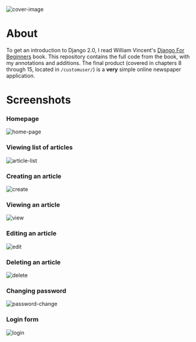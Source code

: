 
![cover-image](https://djangoforbeginners.com/assets/images/cover.jpg)



# About

To get an introduction to Django 2.0, I read William Vincent's [Django For Beginners](https://djangoforbeginners.com/) book.
 This repository contains the full code from the book, with my annotations and additions. The final product (covered in chapters 8 through 15, located in `/customuser/`) is a **very** simple online newspaper application.


 # Screenshots

### Homepage

![home-page](https://i.imgur.com/GfDV6Mg.png) 

### Viewing list of articles

![article-list](https://i.imgur.com/5jFdxOP.png)

### Creating an article

![create](https://i.imgur.com/1Thc5pH.png)

### Viewing an article

![view](https://i.imgur.com/ZKvfGyb.png)

### Editing an article

![edit](https://i.imgur.com/VfovtSj.png)

### Deleting an article
![delete](https://i.imgur.com/8pILQkZ.png)

### Changing password

![password-change](https://i.imgur.com/kiZolmD.png)

### Login form

![login](https://i.imgur.com/hRSGL88.png)